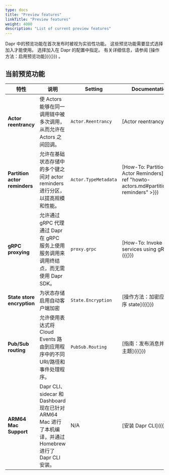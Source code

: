```yaml
---
type: docs
title: "Preview features"
linkTitle: "Preview features"
weight: 4000
description: "List of current preview features"
---
```


Dapr 中的预览功能在首次发布时被视为实验性功能。 这些预览功能需要显式选择加入才能使用。 选择加入在 Dapr 的配置中指定。 有关详细信息，请参阅 [操作方法：启用预览功能]({{<ref preview-features>}}) 。


## 当前预览功能
| 特性                            | 说明                                                                                 | Setting              | Documentation                                                                             |
| ----------------------------- | ---------------------------------------------------------------------------------- | -------------------- | ----------------------------------------------------------------------------------------- |
| **Actor reentrancy**          | 使 Actors 能够在同一调用链中被多次调用，从而允许在 Actors 之间回调。                                         | `Actor.Reentrancy`   | [Actor reentrancy]({{<ref actor-reentrancy>}})                                            |
| **Partition actor reminders** | 允许在基础状态存储中的多个键之间对 actor reminders 进行分区，以提高规模和性能。                                   | `Actor.TypeMetadata` | [How-To: Partition Actor Reminders]({{< ref "howto-actors.md#partitioning-reminders" >}}) |
| **gRPC proxying**             | 允许通过 gRPC 代理通过 Dapr 在 gRPC 服务上使用服务调用来调用终结点，而无需使用 Dapr SDK。                         | `proxy.grpc`         | [How-To: Invoke services using gRPC]({{<ref howto-invoke-services-grpc>}})                |
| **State store encryption**    | 为状态存储启用自动客户端加密                                                                     | `State.Encryption`   | [操作方法：加密应用程序 state]({{<ref howto-encrypt-state>}})                                        |
| **Pub/Sub routing**           | 允许使用表达式将 Cloud Events 路由到应用程序中的不同 URI/路径和事件处理程序。                                   | `PubSub.Routing`     | [指南：发布消息并订阅主题]({{<ref howto-route-messages>}})                                            |
| **ARM64 Mac Support**         | Dapr CLI、sidecar 和 Dashboard 现在已针对 ARM64 Mac 进行了本机编译，并通过 Homebrew 进行了 Dapr CLI 安装。 | N/A                  | [安装 Dapr CLI]({{<ref install-dapr-cli>}})                                                 |